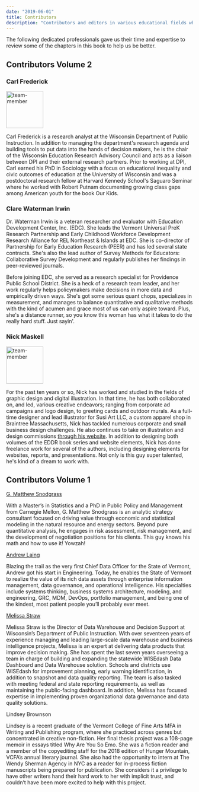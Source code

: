 ```yaml
---
date: "2019-06-01"
title: Contributors
description: "Contributors and editors in various educational fields who helped make Education Data Done Right a valuable source for data analysis."
---
```


The following dedicated professionals gave us their time and expertise to review some of the 
chapters in this book to help us be better. 

## Contributors Volume 2

### Carl Frederick

<div style=" width: 100px; height: 100px; position: relative; overflow: hidden; border-radius: 0%;">
    <img src="/carl_f.jpg" alt="team-member" style="display: inline; margin: 0 auto; height: 100%; margin-left: 0%; width: auto;">
    </img>
</div>

Carl Frederick is a research analyst at the Wisconsin Department of Public
Instruction. In addition to managing the department's research agenda and
building tools to put data into the hands of decision makers, he is the chair of
the Wisconsin Education Research Advisory Council and acts as a liaison between
DPI and their external research partners. Prior to working at DPI, Carl earned
his PhD in Sociology with a focus on educational inequality and civic outcomes
of education at the University of Wisconsin and was a postdoctoral research
fellow at Harvard Kennedy School's Saguaro Seminar where he worked with Robert
Putnam documenting growing class gaps among American youth for the book Our
Kids.

### Clare Waterman Irwin 

Dr. Waterman Irwin is a veteran researcher and evaluator with Education
Development Center, Inc. (EDC). She leads the Vermont Universal PreK Research
Partnership and Early Childhood Workforce Development Research Alliance for REL
Northeast & Islands at EDC. She is co-director of Partnership for Early
Education Research (PEER) and has led several state contracts. She's also the
lead author of Survey Methods for Educators: Collaborative Survey Development
and regularly publishes her findings in peer-reviewed journals.

Before joining EDC, she served as a research specialist for Providence Public
School District. She is a heck of a research team leader, and her work regularly
helps policymakers make decisions in more data and empirically driven ways.
She's got some serious quant chops, specializes in measurement, and manages to
balance quantitative and qualitative methods with the kind of acumen and grace
most of us can only aspire toward. Plus, she's a distance runner, so you know
this woman has what it takes to do the really hard stuff. Just sayin'.

### Nick Maskell

<div style=" width: 100px; height: 100px; position: relative; overflow: hidden; border-radius: 00%;">
    <img src="/nick_m.jpg" alt="team-member" style="display: inline; margin: 0 auto; height: 100%; margin-left: 0%; width: auto;">
    </img>
</div>


For the past ten years or so, Nick has worked and studied in the fields of
graphic design and digital illustration. In that time, he has both collaborated
on, and led, various creative endeavors; ranging from corporate ad campaigns and
logo design, to greeting cards and outdoor murals. As a full-time designer and
lead illustrator for Susi Art LLC, a custom apparel shop in Braintree
Massachusetts, Nick has tackled numerous corporate and small business design
challenges. He also continues to take on illustration and design commissions
[through his website](https://www.nickmaskell.com). In addition to designing both volumes of
the EDDR book series and website elements, Nick has done freelance work for
several of the authors, including designing elements for websites, reports, and
presentations. Not only is this guy super talented, he's kind of a dream to work
with.


## Contributors Volume 1

[G. Matthew Snodgrass](https://www.linkedin.com/in/g-matthew-snodgrass-a6776778/)

With a Master’s in Statistics and a PhD in Public Policy and Management from Carnegie Mellon, G.
Matthew Snodgrass is an analytic strategy consultant focused on driving value through economic and
statistical modeling in the natural resource and energy sectors. Beyond pure quantitative analysis,
he engages in risk assessment, risk management, and the development of negotiation positions for his
clients. This guy knows his math and how to use it!  Yowzah!

[Andrew Laing](https://www.linkedin.com/in/andrewnathanlaing/)

Blazing the trail as the very first Chief Data Officer for the State of Vermont, Andrew got his
start in Engineering.  Today, he enables the State of Vermont to realize the value of its rich data
assets through enterprise information management, data governance, and operational intelligence. His
specialties include systems thinking, business systems architecture, modeling, and engineering, GRC,
MDM, DevOps, portfolio management, and being one of the kindest, most patient people you’ll probably
ever meet.

[Melissa Straw](https://www.linkedin.com/in/melissa-straw-kijewski-98789a/)

Melissa Straw is the Director of Data Warehouse and Decision Support at Wisconsin’s Department of
Public Instruction. With over seventeen years of experience managing and leading large-scale data
warehouse and business intelligence projects, Melissa is an expert at delivering data products that
improve decision making. She has spent the last seven years overseeing a team in charge of building
and expanding the statewide WISEdash Data Dashboard and Data Warehouse solution. Schools and
districts use WISEdash for improvement planning, early warning identification, in addition to
snapshot and data quality reporting. The team is also tasked with meeting federal and state
reporting requirements, as well as maintaining the public-facing dashboard. In addition, Melissa has
focused expertise in implementing proven organizational data governance and data quality solutions.

Lindsey Brownson

Lindsey is a recent graduate of the Vermont College of Fine Arts MFA in Writing and Publishing program, where she practiced across genres but concentrated in creative non-fiction.  Her final thesis project was a 108-page memoir in essays titled Why Are You So Emo. She was a fiction reader and a member of the copyediting staff for the 2018 edition of Hunger Mountain, VCFA’s annual literary journal. She also had the opportunity to intern at The Wendy Sherman Agency in NYC as a reader for in-process fiction manuscripts being prepared for publication.  She considers it a privilege to have other writers hand their hard work to her with implicit trust, and couldn’t have been more excited to help with this project.